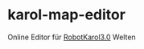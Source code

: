 # karol-map-editor

Online Editor für [RobotKarol3.0](https://mebis.bycs.de/beitrag/robot-karol) Welten
